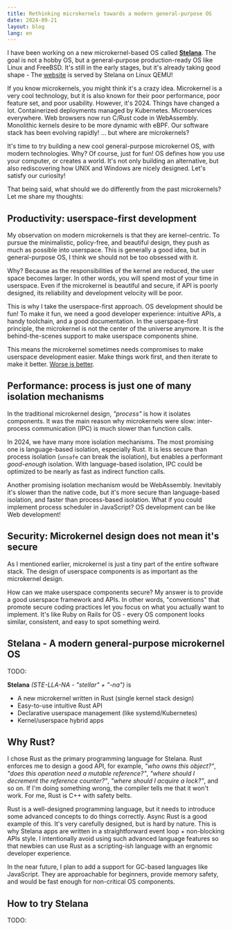 ```yaml
---
title: Rethinking microkernels towards a modern general-purpose OS
date: 2024-09-21
layout: blog
lang: en
---
```


I have been working on a new microkernel-based OS called **[Stelana](https://stelana.org)**. The goal is not a hobby OS, but a general-purpose production-ready OS like Linux and FreeBSD. It's still in the early stages, but it's already taking good shape - The [website](https://stelana.org) is served by Stelana on Linux QEMU!

If you know microkernels, you might think it's a crazy idea. Microkernel is a very cool technology, but it is also known for their poor performance, poor feature set, and poor usability. However, it's 2024. Things have changed a lot. Containerized deployments managed by Kubernetes. Microservices everywhere. Web browsers now run C/Rust code in WebAssembly. Monolithic kernels desire to be more dynamic with eBPF. Our software stack has been evolving rapidly! ... but where are microkernels?

It's time to try building a new cool general-purpose microkernel OS, with modern technologies. Why? Of course, just for fun! OS defines how you use your computer, or creates a world. It's not only building an alternative, but also rediscovering how UNIX and Windows are nicely designed. Let's satisfy our curiosity!

That being said, what should we do differently from the past microkernels? Let me share my thoughts:

## Productivity: userspace-first development

My observation on modern microkernels is that they are kernel-centric. To pursue the minimalistic, policy-free, and beautiful design, they push as much as possible into userspace. This is generally a good idea, but in general-purpose OS, I think we should not be too obsessed with it.

Why? Because as the responsibilities of the kernel are reduced, the user space becomes larger. In other words, you will spend most of your time in userspace. Even if the microkernel is beautiful and secure, if API is poorly designed, its reliability and development velocity will be poor.

This is why I take the userspace-first approach. OS development should be fun! To make it fun, we need a good developer experience: intuitive APIs, a handy toolchain, and a good documentation. In the userspace-first principle, the microkernel is not the center of the universe anymore. It is the behind-the-scenes support to make userspace components shine.

This means the microkernel sometimes needs compromises to make userspace development easier. Make things work first, and then iterate to make it better. [Worse is better](https://www.dreamsongs.com/WIB.html).

## Performance: process is just one of many isolation mechanisms

In the traditional microkernel design, *"process"* is how it isolates components. It was the main reason why microkernels were slow: inter-process communication (IPC) is much slower than function calls.

In 2024, we have many more isolation mechanisms. The most promising one is language-based isolation, especially Rust. It is less secure than process isolation (`unsafe` can break the isolation), but enables a performant *good-enough* isolation. With language-based isolation, IPC could be optimized to be nearly as fast as indirect function calls.

Another promising isolation mechanism would be WebAssembly. Inevitably it's slower than the native code, but it's more secure than language-based isolation, and faster than process-based isolation. What if you could implement process scheduler in JavaScript? OS development can be like Web development!

## Security: Microkernel design does not mean it's secure

As I mentioned earlier, microkernel is just a tiny part of the entire software stack. The design of userspace components is as important as the microkernel design.

How can we make userspace components secure? My answer is to provide a good userspace framework and APIs. In other words, "conventions" that promote secure coding practices let you focus on what you actually want to implement. It's like Ruby on Rails for OS - every OS component looks similar, consistent, and easy to spot something weird.

## Stelana - A modern general-purpose microkernel OS

TODO:

**Stelana** *(STE-LLA-NA - "stellar" + "-na")* is

- A new microkernel written in Rust (single kernel stack design)
- Easy-to-use intuitive Rust API
- Declarative userspace management (like systemd/Kubernetes)
- Kernel/userspace hybrid apps

## Why Rust?

I chose Rust as the primary programming language for Stelana. Rust enforces me to design a good API, for example, *"who owns this object?"*, *"does this operation need a mutable reference?"*, *"where should I decrement the reference counter?"*, *"where should I acquire a lock?"*, and so on. If I'm doing something wrong, the compiler tells me that it won't work. For me, Rust is C++ with safety belts.

Rust is a well-designed programming language, but it needs to introduce some advanced concepts to do things correctly. Async Rust is a good example of this. It's very carefully designed, but is hard by nature. This is why Stelana apps are written in a straightforward event loop + non-blocking APIs style. I intentionally avoid using such advanced language features so that newbies can use Rust as a scripting-ish language with an ergnomic developer experience.

In the near future, I plan to add a support for GC-based languages like JavaScript. They are approachable for beginners, provide memory safety, and would be fast enough for non-critical OS components.

## How to try Stelana

TODO:
